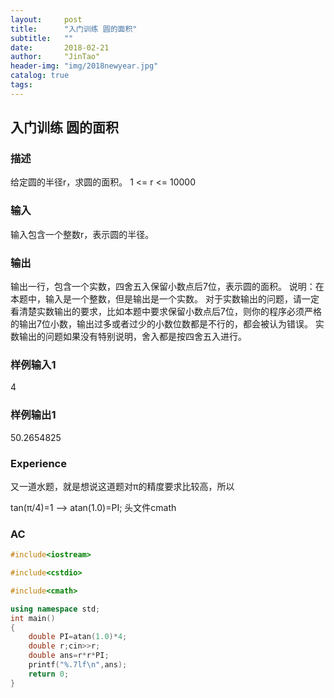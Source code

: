 ```yaml
---
layout:     post
title:      "入门训练 圆的面积"
subtitle:   ""
date:       2018-02-21
author:     "JinTao"
header-img: "img/2018newyear.jpg"
catalog: true
tags:
---
```


## 入门训练 圆的面积

### 描述
给定圆的半径r，求圆的面积。 1 <= r <= 10000
### 输入
输入包含一个整数r，表示圆的半径。 
### 输出
输出一行，包含一个实数，四舍五入保留小数点后7位，表示圆的面积。 
说明：在本题中，输入是一个整数，但是输出是一个实数。
对于实数输出的问题，请一定看清楚实数输出的要求，比如本题中要求保留小数点后7位，则你的程序必须严格的输出7位小数，输出过多或者过少的小数位数都是不行的，都会被认为错误。
实数输出的问题如果没有特别说明，舍入都是按四舍五入进行。
### 样例输入1 
4

### 样例输出1 
50.2654825 
### Experience
又一道水题，就是想说这道题对π的精度要求比较高，所以

tan(π/4)=1 --> atan(1.0)=PI;  头文件cmath
### AC
``` cpp
#include<iostream>

#include<cstdio>

#include<cmath>

using namespace std;
int main()
{
	double PI=atan(1.0)*4;
	double r;cin>>r;
	double ans=r*r*PI;
	printf("%.7lf\n",ans);
	return 0;
}
```

